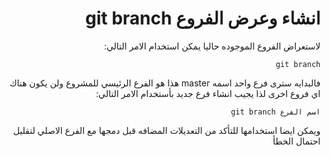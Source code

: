 ﻿<div dir = rtl >

# انشاء وعرض الفروع git branch 

لاستعراض الفروع الموجوده حاليا يمكن استخدام الامر التالي: 

`git branch`


فالبدايه سترى فرع واحد اسمه master هذا هو الفرع الرئيسي للمشروع ولن يكون هناك اي فروع اخرى لذا يجيب انشاء فرع جديد بأستخدام الامر التالي: 

`اسم الفرع git branch `


ويمكن ايضا استخدامها للتأكد من التعديلات المضافه قبل دمجها مع الفرع الاصلي لتقليل احتمال الخطأ
 </dir>
